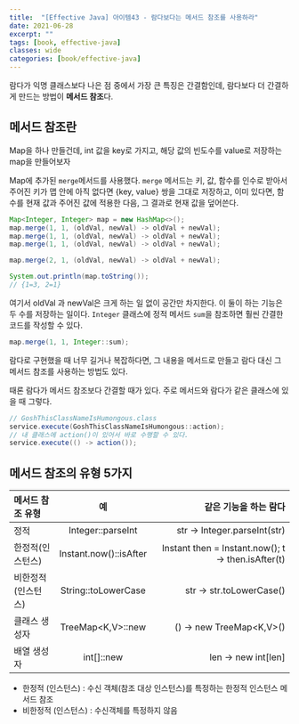 ```yaml
---
title:  "[Effective Java] 아이템43 - 람다보다는 메서드 참조를 사용하라"
date: 2021-06-28
excerpt: ""
tags: [book, effective-java]
classes: wide
categories: [book/effective-java]
---
```


람다가 익명 클래스보다 나은 점 중에서 가장 큰 특징은 간결함인데, 람다보다 더 간결하게 만드는 방법이 **메서드 참조**다.

## 메서드 참조란

Map을 하나 만들건데, int 값을 key로 가지고, 해당 값의 빈도수를 value로 저장하는 map을 만들어보자

Map에 추가된 `merge`메서드를 사용했다. `merge` 메서드는 키, 값, 함수를 인수로 받아서 주어진 키가 맵 안에 아직 없다면 {key, value} 쌍을 그대로 저장하고, 이미 있다면, 함수를 현재 값과 주어진 값에 적용한 다음, 그 결과로 현재 값을 덮어쓴다.

``` java
Map<Integer, Integer> map = new HashMap<>();
map.merge(1, 1, (oldVal, newVal) -> oldVal + newVal);
map.merge(1, 1, (oldVal, newVal) -> oldVal + newVal);
map.merge(1, 1, (oldVal, newVal) -> oldVal + newVal);

map.merge(2, 1, (oldVal, newVal) -> oldVal + newVal);

System.out.println(map.toString());
// {1=3, 2=1}
```

여기서 oldVal 과 newVal은 크게 하는 일 없이 공간만 차지한다. 이 둘이 하는 기능은 두 수를 저장하는 일이다. `Integer` 클래스에 정적 메서드 `sum`을 참조하면 훨씬 간결한 코드를 작성할 수 있다.

``` java
map.merge(1, 1, Integer::sum);
```

람다로 구현했을 때 너무 길거나 복잡하다면, 그 내용을 메서드로 만들고 람다 대신 그 메서드 참조를 사용하는 방법도 있다.

때론 람다가 메서드 참조보다 간결할 때가 있다. 주로 메서드와 람다가 같은 클래스에 있을 때 그렇다.

``` java
// GoshThisClassNameIsHumongous.class
service.execute(GoshThisClassNameIsHumongous::action);
// 내 클래스에 action()이 있어서 바로 수행할 수 있다.
service.execute(() -> action());
```

## 메서드 참조의 유형 5가지

| 메서드 참조 유형 | 예 | 같은 기능을 하는 람다 |
|:--------|:-------:|--------:|
| 정적   | Integer::parseInt   | str -> Integer.parseInt(str)   |
| 한정적(인스턴스)   | Instant.now()::isAfter   | Instant then = Instant.now(); t -> then.isAfter(t)   |
| 비한정적(인스턴스)   | String::toLowerCase   | str -> str.toLowerCase()   |
| 클래스 생성자   | TreeMap<K,V>::new   | () -> new TreeMap<K,V>()   |
| 배열 생성자   | int[]::new   | len -> new int[len]   |

- 한정적 (인스턴스) : 수신 객체(참조 대상 인스턴스)를 특정하는 한정적 인스턴스 메서드 참조
- 비한정적 (인스턴스) : 수신객체를 특정하지 않음
